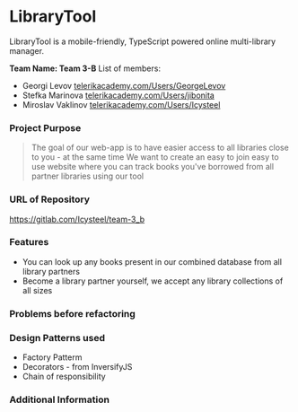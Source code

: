 # LibraryTool

LibraryTool is a mobile-friendly, TypeScript powered online multi-library manager.

**Team Name: Team 3-B**
List of members:
  - Georgi Levov [telerikacademy.com/Users/GeorgeLevov](https://my.telerikacademy.com/Users/GeorgeLevov)
  - Stefka Marinova [telerikacademy.com/Users/jibonita](https://my.telerikacademy.com/Users/jibonita)
  - Miroslav Vaklinov [telerikacademy.com/Users/Icysteel](https://my.telerikacademy.com/Users/Icysteel)
 
### Project Purpose

> The goal of our web-app is to have
> easier access to all libraries 
> close to you - at the same time
> We want to create an easy to join 
> easy to use website where you can track
> books you've borrowed from all
> partner libraries using our tool

### URL of Repository 
https://gitlab.com/Icysteel/team-3_b

### Features

  - You can look up any books present in our combined database from all library partners
  - Become a library partner yourself, we accept any library collections of all sizes

### Problems before refactoring



### Design Patterns used

* Factory Patterm
* Decorators - from InversifyJS
* Chain of responsibility

### Additional Information



